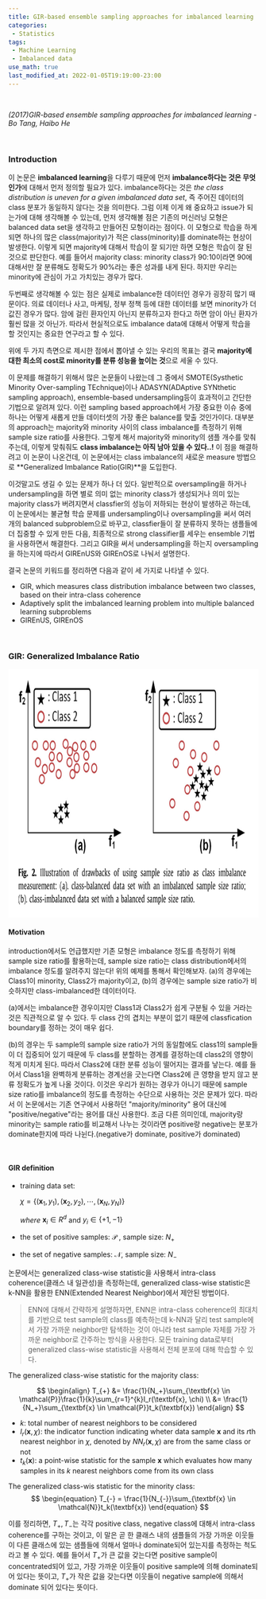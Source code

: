 ```yaml
---
title: GIR-based ensemble sampling approaches for imbalanced learning
categories:
 - Statistics
tags:
 - Machine Learning
 - Imbalanced data 
use_math: true
last_modified_at: 2022-01-05T19:19:00-23:00
---
```


<br/>

_(2017)GIR-based ensemble sampling approaches for imbalanced learning - Bo Tang, Haibo He_

<br/>

### Introduction 

이 논문은 **imbalanced learning**을 다루기 때문에 먼저 **imbalance하다는 것은 무엇인가**에 대해서 먼저 정의할 필요가 있다. imbalance하다는 것은 _the class distribution is uneven for a given imbalanced data set_, 즉 주어진 데이터의 class 분포가 동일하지 않다는 것을 의미한다. 그럼 이제 이게 왜 중요하고 issue가 되는가에 대해 생각해볼 수 있는데, 먼저 생각해볼 점은 기존의 머신러닝 모형은 balanced data set을 생각하고 만들어진 모형이라는 점이다. 이 모형으로 학습을 하게 되면 하나의 많은 class(majority)가 적은 class(minority)를 dominate하는 현상이 발생한다. 이렇게 되면 majority에 대해서 학습이 잘 되기만 하면 모형은 학습이 잘 된 것으로 판단한다. 예를 들어서 majority class: minority class가 90:10이라면 90에 대해서만 잘 분류해도 정확도가 90%라는 좋은 성과를 내게 된다. 하지만 우리는 minority에 관심이 가고 가치있는 경우가 많다. 

두번째로 생각해볼 수 있는 점은 실제로 imbalance한 데이터인 경우가 굉장히 많기 때문이다. 의료 데이터나 사고, 마케팅, 정부 정책 등에 대한 데이터를 보면 minority가 더 값진 경우가 많다. 암에 걸린 환자인지 아닌지 분류하고자 한다고 하면 암이 아닌 환자가 훨씬 많을 것 아닌가. 따라서 현실적으로도 imbalance data에 대해서 어떻게 학습을 할 것인지는 중요한 연구라고 할 수 있다. 

위에 두 가지 측면으로 제시한 점에서 뽑아낼 수 있는 우리의 목표는 결국 **majority에 대한 최소의 cost로 minority를 분류 성능을 높이는 것**으로 세울 수 있다. 

이 문제를 해결하기 위해서 많은 논문들이 나왔는데 그 중에서 SMOTE(Systhetic Minority Over-sampling TEchnique)이나 ADASYN(ADAptive SYNthetic sampling approach), ensemble-based undersampling등이 효과적이고 간단한 기법으로 알려져 있다. 이런 sampling based approach에서 가장 중요한 이슈 중에 하나는 어떻게 새롭게 만들 데이터셋의 가장 좋은 balance를 맞출 것인가이다. 대부분의 approach는 majority와 minority 사이의 class imbalance를 측정하기 위해 sample size ratio를 사용한다. 그렇게 해서 majority와 minority의 샘플 개수를 맞춰 주는데, 이렇게 맞춰줘도 **class imbalance는 아직 남아 있을 수 있다..!** 이 점을 해결하려고 이 논문이 나온건데, 이 논문에서는 class imbalance의 새로운 measure 방법으로 **Generalized Imbalance Ratio(GIR)**을 도입한다. 

이것말고도 생길 수 있는 문제가 하나 더 있다. 일반적으로 oversampling을 하거나 undersampling을 하면 별로 의미 없는 minority class가 생성되거나 의미 있는 majority class가 버려지면서 classfier의 성능이 저하되는 현상이 발생하곤 하는데, 이 논문에서는 불균형 학습 문제를 undersampling이나 oversampling을 써서 여러 개의 balanced subproblem으로 바꾸고, classfier들이 잘 분류하지 못하는 샘플들에 더 집중할 수 있게 만든 다음, 최종적으로 strong classifier를 세우는 ensemble 기법을 사용하면서 해결한다. 그리고 GIR을 써서 undersampling을 하는지 oversampling을 하는지에 따라서 GIREnUS와 GIREnOS로 나눠서 설명한다. 

결국 논문의 키워드를 정리하면 다음과 같이 세 가지로 나타낼 수 있다. 

- GIR, which measures class distribution imbalance between two classes, based on their intra-class coherence
- Adaptively split the imbalanced learning problem into multiple balanced learning subproblems
- GIREnUS, GIREnOS



<br/>

### GIR: Generalized Imbalance Ratio 

<img src="/assets/images/GIR-based_ensemble/Fig2.jpeg" height=500 width=750 align="center">

#### Motivation

introduction에서도 언급했지만 기존 모형은 imbalance 정도를 측정하기 위해 sample size ratio를 활용하는데, sample size ratio는 class distribution에서의 imbalance 정도를 알려주지 않는다! 위의 예제를 통해서 확인해보자. (a)의 경우에는 Class1이 minority, Class2가 majority이고, (b)의 경우에는 sample size ratio가 비슷하지만 class-imbalanced한 데이터이다. 

(a)에서는 imbalance한 경우이지만 Class1과 Class2가 쉽게 구분될 수 있을 거라는 것은 직관적으로 알 수 있다. 두 class 간의 겹치는 부분이 없기 때문에 classfication boundary를 정하는 것이 매우 쉽다. 

(b)의 경우는 두 sample의 sample size ratio가 거의 동일함에도 class1의 sample들이 더 집중되어 있기 때문에 두 class를 분할하는 경계를 결정하는데 class2의 영향이 적게 미치게 된다. 따라서 Class2에 대한 분류 성능이 떨어지는 결과를 낳는다. 예를 들어서 Class1을 완벽하게 분류하는 경계선을 긋는다면 Class2에 큰 영향을 받지 않고 분류 정확도가 높게 나올 것이다. 이것은 우리가 원하는 경우가 아니기 때문에 sample size ratio를 imbalance의 정도를 측정하는 수단으로 사용하는 것은 문제가 있다. 따라서 이 논문에서는 기존 연구에서 사용하던 "majority/minority" 용어 대신에 "positive/negative"라는 용어를 대신 사용한다. 조금 다른 의미인데, majority랑 minority는 sample ratio를 비교해서 나누는 것이라면 positive랑 negative는 분포가 dominate한지에 따라 나뉜다.(negative가 dominate, positive가 dominated)

<br/>

#### GIR definition 

* training data set:   

  $\chi = \{(\textbf{x}_1, y_1), (\textbf{x}_2, y_2), \cdots, (\textbf{x}_N, y_N)\}$   

   _where_ $\textbf{x}_i \in R^d$ and $y_i \in \{+1, -1\}$

* the set of positive samples: $\mathcal{P}$ , sample size: $N_{+}$

* the set of negative samples: $\mathcal{N}$, sample size: $N_{-}$



논문에서는 generalized class-wise statistic을 사용해서 intra-class coherence(클래스 내 일관성)을 측정하는데, generalized class-wise statistic은 k-NN을 활용한 ENN(Extended Nearest Neighbor)에서 제안된 방법이다. 

>  ENN에 대해서 간략하게 설명하자면, ENN은 intra-class coherence의 최대치를 기반으로 test sample의 class를 예측하는데 k-NN과 달리 test sample에서 가장 가까운 neighbor만 탐색하는 것이 아니라 test sample 자체를 가장 가까운 neighbor로 간주하는 방식을 사용한다. 모든 training data로부터 generalized class-wise statistic을 사용해서 전체 분포에 대해 학습할 수 있다. 

The generalized class-wise statistic for the majority class:  

$$
\begin{align}
T_{+} &= \frac{1}{N_+}\sum_{\textbf{x} \in \mathcal{P}}\frac{1}{k}\sum_{r=1}^{k}I_r(\textbf{x}, \chi) \\
&= \frac{1}{N_+}\sum_{\textbf{x} \in \mathcal{P}}t_k(\textbf{x})
\end{align}
$$


- $k$: total number of nearest neighbors to be considered
- $I_r(\mathbf{x}, \chi)$: the indicator function indicating wheter data sample $\textbf{x}$ and its $r$th nearest neighbor in $\chi$, denoted by $NN_r(\mathbf{x}, \chi)$ are from the same class or not
- $t_k(\textbf{x})$: a point-wise statistic for the sample $\textbf{x}$ which evaluates how many samples in its $k$ nearest neighbors come from its own class




The generalized class-wis statistic for the minority class:
$$
\begin{equation}
T_{-} = \frac{1}{N_{-}}\sum_{\textbf{x} \in \mathcal{N}}t_k(\textbf{x})
\end{equation}
$$

이를 정리하면, $T_{+}, T_{-}$는 각각 positive class, negative class에 대해서 intra-class coherence를 구하는 것이고, 이 말은 곧 한 클래스 내의 샘플들의 가장 가까운 이웃들이 다른 클래스에 있는 샘플들에 의해서 얼마나 dominate되어 있는지를 측정하는 척도라고 볼 수 있다. 예를 들어서 $T_{+}$가 큰 값을 갖는다면 positive sample이 concentrated되어 있고, 가장 가까운 이웃들이 positive sample에 의해 dominate되어 있다는 뜻이고, $T_{+}$가 작은 값을 갖는다면 이웃들이 negative sample에 의해서 dominate 되어 있다는 뜻이다. 